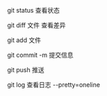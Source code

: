 git status 查看状态

git diff 文件 查看差异

git add 文件

git commit -m 提交信息

git push 推送

git log 查看日志 --pretty=oneline

